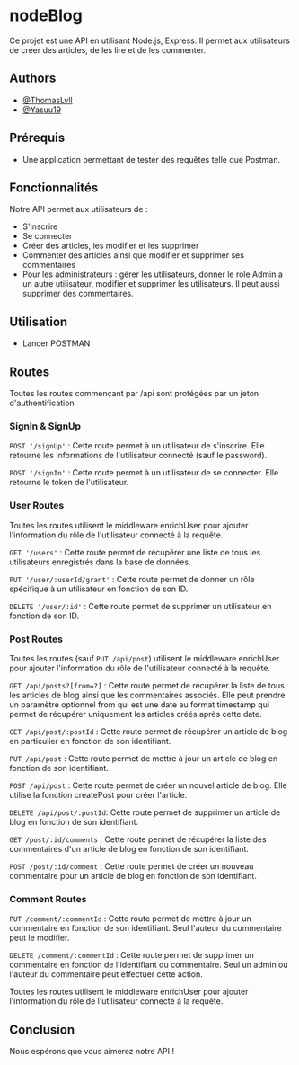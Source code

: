 
# nodeBlog

Ce projet est une API en utilisant Node.js, Express. Il permet aux utilisateurs de créer des articles, de les lire et de les commenter.


## Authors

- [@ThomasLvll](https://github.com/ThomasLvll)
- [@Yasuu19](https://github.com/Yasuu19)


## Prérequis

- Une application permettant de tester des requêtes telle que Postman.



## Fonctionnalités

Notre API permet aux utilisateurs de : 
- S'inscrire
- Se connecter
- Créer des articles, les modifier et les supprimer
- Commenter des articles ainsi que modifier et supprimer ses commentaires
- Pour les administrateurs : gérer les utilisateurs, donner le role Admin a un autre utilisateur, modifier et supprimer les utilisateurs. Il peut aussi supprimer des commentaires.
## Utilisation

- Lancer POSTMAN


    
## Routes

Toutes les routes commençant par /api sont protégées par un jeton d'authentification

### SignIn & SignUp

`POST '/signUp'` : Cette route permet à un utilisateur de s'inscrire. Elle retourne les informations de l'utilisateur connecté (sauf le password).

`POST '/signIn'` :  Cette route permet à un utilisateur de se connecter. Elle retourne le token de l'utilisateur.

### User Routes
Toutes les routes  utilisent le middleware enrichUser pour ajouter l'information du rôle de l'utilisateur connecté à la requête.

`GET '/users'` : Cette route permet de récupérer une liste de tous les utilisateurs enregistrés dans la base de données.  

`PUT '/user/:userId/grant'` :
Cette route permet de donner un rôle spécifique à un utilisateur en fonction de son ID. 

`DELETE '/user/:id'` :
Cette route permet de supprimer un utilisateur en fonction de son ID. 

### Post Routes
Toutes les routes (sauf `PUT /api/post`) utilisent le middleware enrichUser pour ajouter l'information du rôle de l'utilisateur connecté à la requête.

`GET /api/posts?[from=?]` : Cette route permet de récupérer la liste de tous les articles de blog ainsi que les commentaires associés. Elle peut prendre un paramètre optionnel from qui est une date au format timestamp qui permet de récupérer uniquement les articles créés après cette date. 

`GET /api/post/:postId` : Cette route permet de récupérer un article de blog en particulier en fonction de son identifiant. 

`PUT /api/post` : Cette route permet de mettre à jour un article de blog en fonction de son identifiant. 

`POST /api/post` : Cette route permet de créer un nouvel article de blog. Elle utilise la fonction createPost pour créer l'article.

`DELETE /api/post/:postId`: Cette route permet de supprimer un article de blog en fonction de son identifiant. 

`GET /post/:id/comments` : Cette route permet de récupérer la liste des commentaires d'un article de blog en fonction de son identifiant. 

`POST /post/:id/comment` : Cette route permet de créer un nouveau commentaire pour un article de blog en fonction de son identifiant.


### Comment Routes

`PUT /comment/:commentId` : Cette route permet de mettre à jour un commentaire en fonction de son identifiant. Seul l'auteur du commentaire peut le modifier.

`DELETE /comment/:commentId` : Cette route permet de supprimer un commentaire en fonction de l'identifiant du commentaire. Seul un admin ou l'auteur du commentaire peut effectuer cette action.

Toutes les routes utilisent le middleware enrichUser pour ajouter l'information du rôle de l'utilisateur connecté à la requête.
## Conclusion

Nous espérons que vous aimerez notre API !
